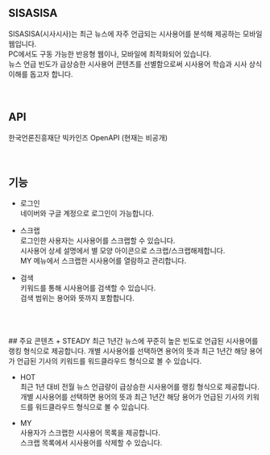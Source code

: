 ## SISASISA
SISASISA(시사시사)는 최근 뉴스에 자주 언급되는 시사용어를 분석해 제공하는 모바일웹입니다.     
PC에서도 구동 가능한 반응형 웹이나, 모바일에 최적화되어 있습니다.     
뉴스 언급 빈도가 급상승한 시사용어 콘텐츠를 선별함으로써 시사용어 학습과 시사 상식 이해를 돕고자 합니다.
<br/>
<br/>
<br/>
## API
한국언론진흥재단 빅카인즈 OpenAPI (현재는 비공개)
<br/>
<br/>
<br/>
## 기능
+ 로그인     
네이버와 구글 계정으로 로그인이 가능합니다.

+ 스크랩     
로그인한 사용자는 시사용어를 스크랩할 수 있습니다.     
시사용어 상세 설명에서 별 모양 아이콘으로 스크랩/스크랩해제합니다.     
MY 메뉴에서 스크랩한 시사용어를 열람하고 관리합니다.

+ 검색     
키워드를 통해 시사용어를 검색할 수 있습니다.     
검색 범위는 용어와 뜻까지 포함합니다.
<br/>
<br/>
<br/>
## 주요 콘텐츠
+ STEADY     
최근 1년간 뉴스에 꾸준히 높은 빈도로 언급된 시사용어를 랭킹 형식으로 제공합니다.     
개별 시사용어를 선택하면 용어의 뜻과 최근 1년간 해당 용어가 언급된 기사의 키워드를 워드클라우드 형식으로 볼 수 있습니다.

+ HOT     
최근 1년 대비 전월 뉴스 언급량이 급상승한 시사용어를 랭킹 형식으로 제공합니다.     
개별 시사용어를 선택하면 용어의 뜻과 최근 1년간 해당 용어가 언급된 기사의 키워드를 워드클라우드 형식으로 볼 수 있습니다.

+ MY     
사용자가 스크랩한 시사용어 목록을 제공합니다.     
스크랩 목록에서 시사용어를 삭제할 수 있습니다.   
